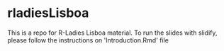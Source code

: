 # rladiesLisboa

This is a repo for R-Ladies Lisboa material. To run the slides with slidify, please follow the instructions on 'Introduction.Rmd' file
